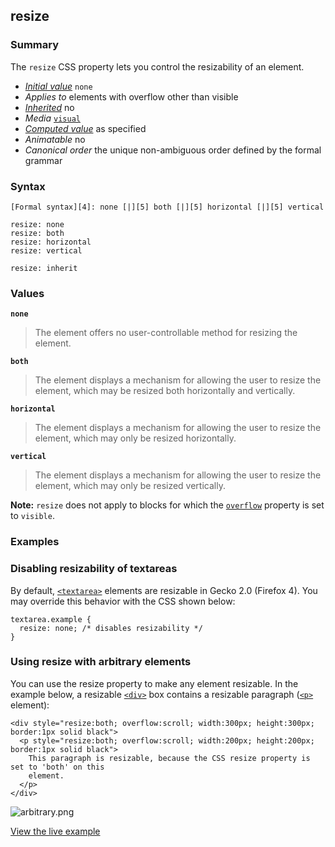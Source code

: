 ## resize

### Summary

The `resize` CSS property lets you control the resizability of an element.

* _[Initial value][0]_ `none` 
* _Applies to_ elements with overflow other than visible 
* _[Inherited][1]_ no 
* _Media_ [`visual`][2] 
* _[Computed value][3]_ as specified 
* _Animatable_ no 
* _Canonical order_ the unique non-ambiguous order defined by the formal grammar

### Syntax

    [Formal syntax][4]: none [|][5] both [|][5] horizontal [|][5] vertical

    resize: none
    resize: both
    resize: horizontal
    resize: vertical
    
    resize: inherit
    

### Values

**`none`**

> The element offers no user-controllable method for resizing the element.

**`both`**

> The element displays a mechanism for allowing the user to resize the element, which may be resized both horizontally and vertically.

**`horizontal`**

> The element displays a mechanism for allowing the user to resize the element, which may only be resized horizontally.

**`vertical`**

> The element displays a mechanism for allowing the user to resize the element, which may only be resized vertically.

**Note:** `resize` does not apply to blocks for which the [`overflow`][6] property is set to `visible`.

### Examples

### Disabling resizability of textareas

By default, [`<textarea>`][7] elements are resizable in Gecko 2.0 (Firefox 4). You may override this behavior with the CSS shown below:

    textarea.example {
      resize: none; /* disables resizability */
    }
    

### Using resize with arbitrary elements

You can use the resize property to make any element resizable. In the example below, a resizable [`<div>`][8] box contains a resizable paragraph ([`<p>`][9] element):

    <div style="resize:both; overflow:scroll; width:300px; height:300px; border:1px solid black">
      <p style="resize:both; overflow:scroll; width:200px; height:200px; border:1px solid black">
        This paragraph is resizable, because the CSS resize property is set to 'both' on this
        element.
      </p>
    </div>
    

![arbitrary.png](/@api/deki/files/4966/=arbitrary.png)

[View the live example][10]


[0]: https://developer.mozilla.org/en/docs/CSS/initial_value
[1]: https://developer.mozilla.org/en/docs/CSS/inheritance
[2]: https://developer.mozilla.org/en/docs/CSS/@media#Media_groups
[3]: https://developer.mozilla.org/en/docs/CSS/computed_value
[4]: https://developer.mozilla.org/en/docs/CSS/Value_definition_syntax "CSS/Value_definition_syntax"
[5]: https://developer.mozilla.org/en/docs/CSS/Value_definition_syntax#Single_bar "Single bar: the two entities are optional, but exactly one must be present."
[6]: https://developer.mozilla.org/en/docs/Web/CSS/overflow
[7]: https://developer.mozilla.org/en/docs/Web/HTML/Element/textarea "The HTML <textarea> element represents a multi-line plain-text editing control."
[8]: https://developer.mozilla.org/en/docs/Web/HTML/Element/div "The HTML <div> element (or HTML Document Division Element) is the generic container for flow content, which does not inherently represent anything. It can be used to group elements for styling purposes (using the class or id attributes), or because they share attribute values, such as lang. It should be used only when no other semantic element (such as <article> or <nav>) is appropriate."
[9]: https://developer.mozilla.org/en/docs/Web/HTML/Element/p "The HTML <p> element (or HTML Paragraph Element) represents a paragraph of text."
[10]: /samples/cssref/resize.html